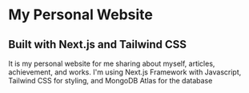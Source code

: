 # My Personal Website

## Built with Next.js and Tailwind CSS

It is my personal website for me sharing about myself, articles, achievement, and works.
I'm using Next.js Framework with Javascript, Tailwind CSS for styling, and MongoDB Atlas for the database
